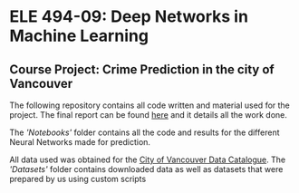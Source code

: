 # ELE 494-09: Deep Networks in Machine Learning
## Course Project: **Crime Prediction in the city of Vancouver**

The following repository contains all code written and material used for the project. The final report can be found [here](https://github.com/NasirKhalid24/ELE494-Project/blob/master/Final%20Report/report.pdf) and it details all the work done.

The *'Notebooks'* folder contains all the code and results for the different Neural Networks made for prediction.

All data used was obtained for the [City of Vancouver Data Catalogue](https://data.vancouver.ca/datacatalogue/index.htm). The *'Datasets'* folder contains downloaded data as well as datasets that were
prepared by us using custom scripts
